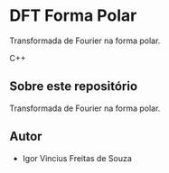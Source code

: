 # DFT Forma Polar

Transformada de Fourier na forma polar.


C++
## Sobre este repositório


Transformada de Fourier na forma polar.

## Autor

* Igor Vincius Freitas de Souza
